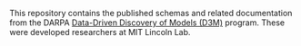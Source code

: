 This repository contains the published schemas and related documentation from the DARPA [Data-Driven Discovery of Models (D3M)](https://www.darpa.mil/program/data-driven-discovery-of-models) program. These were developed researchers at MIT Lincoln Lab.
